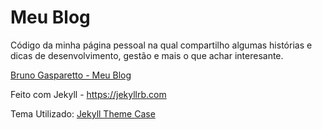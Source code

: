 # Meu Blog

Código da minha página pessoal na qual compartilho algumas histórias e dicas de desenvolvimento, gestão e mais o que achar interesante.

[Bruno Gasparetto - Meu Blog](https://brunogasparetto.github.io)

Feito com Jekyll - https://jekyllrb.com

Tema Utilizado: [Jekyll Theme Case](https://github.com/elainefs/jekyll-theme-case)
